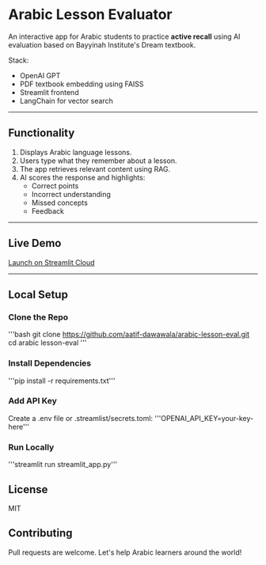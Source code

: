 # Arabic Lesson Evaluator 

An interactive app for Arabic students to practice **active recall** using AI evaluation based on Bayyinah Institute's Dream textbook.

Stack:
- OpenAI GPT
- PDF textbook embedding using FAISS
- Streamlit frontend
- LangChain for vector search

---

## Functionality

1. Displays Arabic language lessons.
2. Users type what they remember about a lesson.
3. The app retrieves relevant content using RAG.
4. AI scores the response and highlights:
    - Correct points
    - Incorrect understanding
    - Missed concepts
    - Feedback

---

## Live Demo
[Launch on Streamlit Cloud](https://arabic-leappn-eval-bo4juht5vqqzqtgfsayval.streamlit.app/)

---

## Local Setup

### Clone the Repo
'''bash git clone https://github.com/aatif-dawawala/arabic-lesson-eval.git
cd arabic lesson-eval
'''

### Install Dependencies
'''pip install -r requirements.txt'''

### Add API Key
Create a .env file or .streamlist/secrets.toml:
'''OPENAI_API_KEY=your-key-here'''

### Run Locally
'''streamlit run streamlit_app.py'''

## License 
MIT

## Contributing
Pull requests are welcome. Let's help Arabic learners around the world!
